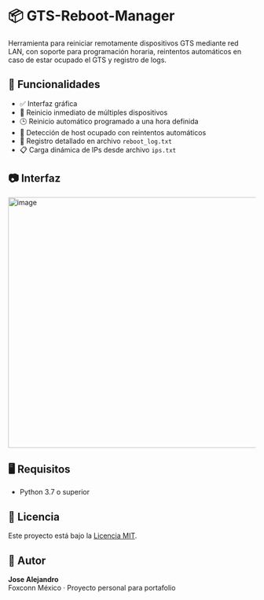 # 📦 GTS-Reboot-Manager

Herramienta para reiniciar remotamente dispositivos GTS mediante red LAN, con soporte para programación horaria, reintentos automáticos en caso de estar ocupado el GTS y registro de logs.

## 🚀 Funcionalidades

- ✅ Interfaz gráfica
- 🔁 Reinicio inmediato de múltiples dispositivos
- 🕒 Reinicio automático programado a una hora definida
- 🧠 Detección de host ocupado con reintentos automáticos
- 📁 Registro detallado en archivo `reboot_log.txt`
- 📋 Carga dinámica de IPs desde archivo `ips.txt`

## 📷 Interfaz

  <img width="1187" height="510" alt="image" src="https://github.com/user-attachments/assets/8e715112-8c88-4897-a43e-02b844e7b9b1" />

## 🖥️ Requisitos

- Python 3.7 o superior

## 📝 Licencia

Este proyecto está bajo la [Licencia MIT](LICENSE).

## 🙋 Autor

**Jose Alejandro**  
Foxconn México · Proyecto personal para portafolio
